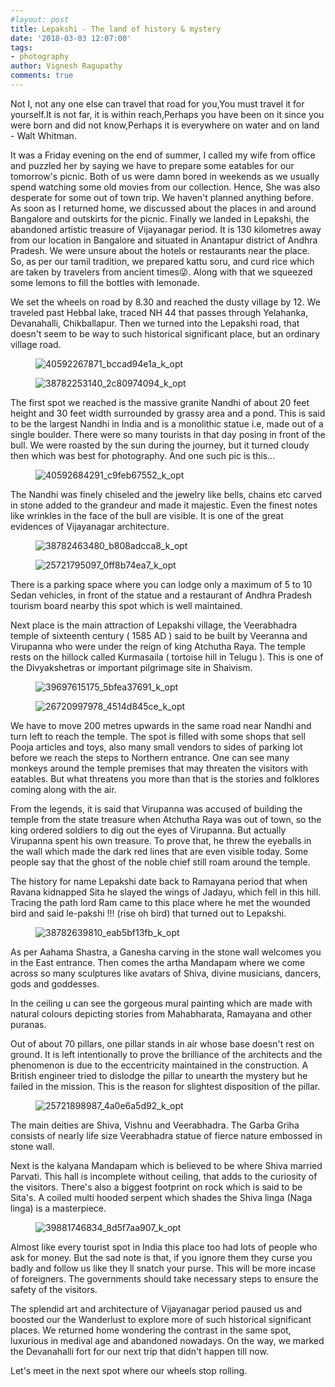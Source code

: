 ```yaml
---
#layout: post
title: Lepakshi - The land of history & mystery
date: '2018-03-03 12:07:00'
tags:
- photography
author: Vignesh Ragupathy
comments: true
---
```


Not I, not any one else can travel that road for you,You must travel it for yourself.It is not far, it is within reach,Perhaps you have been on it since you were born and did not know,Perhaps it is everywhere on water and on land - Walt Whitman.

It was a Friday evening on the end of summer, I called my wife from office and puzzled her by saying we have to prepare some eatables for our tomorrow's picnic. Both of us were damn bored in weekends as we usually spend watching some old movies from our collection. Hence, She was also desperate for some out of town trip. We haven't planned anything before. As soon as I returned home, we discussed about the places in and around Bangalore and outskirts for the picnic. Finally we landed in Lepakshi, the abandoned artistic treasure of Vijayanagar period. It is 130 kilometres away from our location in Bangalore and situated in Anantapur district of Andhra Pradesh. We were unsure about the hotels or restaurants near the place. So, as per our tamil tradition, we prepared kattu soru, and curd rice which are taken by travelers from ancient times😜. Along with that we squeezed some lemons to fill the bottles with lemonade.

We set the wheels on road by 8.30 and reached the dusty village by 12. We traveled past Hebbal lake, traced NH 44 that passes through Yelahanka, Devanahalli, Chikballapur. Then we turned into the Lepakshi road, that doesn't seem to be way to such historical significant place, but an ordinary village road.

<!--kg-card-begin: image--><figure class="kg-card kg-image-card"><img src="/content/images/2019/02/40592267871_bccad94e1a_k_opt.jpg" class="kg-image" alt="40592267871_bccad94e1a_k_opt"></figure><!--kg-card-end: image--><!--kg-card-begin: image--><figure class="kg-card kg-image-card"><img src="/content/images/2019/02/38782253140_2c80974094_k_opt.jpg" class="kg-image" alt="38782253140_2c80974094_k_opt"></figure><!--kg-card-end: image-->

The first spot we reached is the massive granite Nandhi of about 20 feet height and 30 feet width surrounded by grassy area and a pond. This is said to be the largest Nandhi in India and is a monolithic statue i.e, made out of a single boulder. There were so many tourists in that day posing in front of the bull. We were roasted by the sun during the journey, but it turned cloudy then which was best for photography. And one such pic is this...

<!--kg-card-begin: image--><figure class="kg-card kg-image-card"><img src="/content/images/2019/02/40592684291_c9feb67552_k_opt.jpg" class="kg-image" alt="40592684291_c9feb67552_k_opt"></figure><!--kg-card-end: image-->

The Nandhi was finely chiseled and the jewelry like bells, chains etc carved in stone added to the grandeur and made it majestic. Even the finest notes like wrinkles in the face of the bull are visible. It is one of the great evidences of Vijayanagar architecture.

<!--kg-card-begin: image--><figure class="kg-card kg-image-card"><img src="/content/images/2019/02/38782463480_b808adcca8_k_opt.jpg" class="kg-image" alt="38782463480_b808adcca8_k_opt"></figure><!--kg-card-end: image--><!--kg-card-begin: image--><figure class="kg-card kg-image-card"><img src="/content/images/2019/02/25721795097_0ff8b74ea7_k_opt.jpg" class="kg-image" alt="25721795097_0ff8b74ea7_k_opt"></figure><!--kg-card-end: image-->

There is a parking space where you can lodge only a maximum of 5 to 10 Sedan vehicles, in front of the statue and a restaurant of Andhra Pradesh tourism board nearby this spot which is well maintained.

Next place is the main attraction of Lepakshi village, the Veerabhadra temple of sixteenth century ( 1585 AD ) said to be built by Veeranna and Virupanna who were under the reign of king Atchutha Raya. The temple rests on the hillock called Kurmasaila ( tortoise hill in Telugu ). This is one of the Divyakshetras or important pilgrimage site in Shaivism.

<!--kg-card-begin: image--><figure class="kg-card kg-image-card"><img src="/content/images/2019/02/39697615175_5bfea37691_k_opt.jpg" class="kg-image" alt="39697615175_5bfea37691_k_opt"></figure><!--kg-card-end: image--><!--kg-card-begin: image--><figure class="kg-card kg-image-card"><img src="/content/images/2019/02/26720997978_4514d845ce_k_opt.jpg" class="kg-image" alt="26720997978_4514d845ce_k_opt"></figure><!--kg-card-end: image-->

We have to move 200 metres upwards in the same road near Nandhi and turn left to reach the temple. The spot is filled with some shops that sell Pooja articles and toys, also many small vendors to sides of parking lot before we reach the steps to Northern entrance. One can see many monkeys around the temple premises that may threaten the visitors with eatables. But what threatens you more than that is the stories and folklores coming along with the air.

From the legends, it is said that Virupanna was accused of building the temple from the state treasure when Atchutha Raya was out of town, so the king ordered soldiers to dig out the eyes of Virupanna. But actually Virupanna spent his own treasure. To prove that, he threw the eyeballs in the wall which made the dark red lines that are even visible today. Some people say that the ghost of the noble chief still roam around the temple.

The history for name Lepakshi date back to Ramayana period that when Ravana kidnapped Sita he slayed the wings of Jadayu, which fell in this hill. Tracing the path lord Ram came to this place where he met the wounded bird and said le-pakshi !!! (rise oh bird) that turned out to Lepakshi.

<!--kg-card-begin: image--><figure class="kg-card kg-image-card"><img src="/content/images/2019/02/38782639810_eab5bf13fb_k_opt.jpg" class="kg-image" alt="38782639810_eab5bf13fb_k_opt"></figure><!--kg-card-end: image-->

As per Aahama Shastra, a Ganesha carving in the stone wall welcomes you in the East entrance. Then comes the artha Mandapam where we come across so many sculptures like avatars of Shiva, divine musicians, dancers, gods and goddesses.

In the ceiling u can see the gorgeous mural painting which are made with natural colours depicting stories from Mahabharata, Ramayana and other puranas.

Out of about 70 pillars, one pillar stands in air whose base doesn't rest on ground. It is left intentionally to prove the brilliance of the architects and the phenomenon is due to the eccentricity maintained in the construction. A British engineer tried to dislodge the pillar to unearth the mystery but he failed in the mission. This is the reason for slightest disposition of the pillar.

<!--kg-card-begin: image--><figure class="kg-card kg-image-card"><img src="/content/images/2019/02/25721898987_4a0e6a5d92_k_opt.jpg" class="kg-image" alt="25721898987_4a0e6a5d92_k_opt"></figure><!--kg-card-end: image-->

The main deities are Shiva, Vishnu and Veerabhadra. The Garba Griha consists of nearly life size Veerabhadra statue of fierce nature embossed in stone wall.

Next is the kalyana Mandapam which is believed to be where Shiva married Parvati. This hall is incomplete without ceiling, that adds to the curiosity of the visitors. There's also a biggest footprint on rock which is said to be Sita's. A coiled multi hooded serpent which shades the Shiva linga (Naga linga) is a masterpiece.

<!--kg-card-begin: image--><figure class="kg-card kg-image-card"><img src="/content/images/2019/02/39881746834_8d5f7aa907_k_opt.jpg" class="kg-image" alt="39881746834_8d5f7aa907_k_opt"></figure><!--kg-card-end: image-->

Almost like every tourist spot in India this place too had lots of people who ask for money. But the sad note is that, if you ignore them they curse you badly and follow us like they ll snatch your purse. This will be more incase of foreigners. The governments should take necessary steps to ensure the safety of the visitors.

The splendid art and architecture of Vijayanagar period paused us and boosted our the Wanderlust to explore more of such historical significant places. We returned home wondering the contrast in the same spot, luxurious in medival age and abandoned nowadays. On the way, we marked the Devanahalli fort for our next trip that didn't happen till now.

Let's meet in the next spot where our wheels stop rolling.


